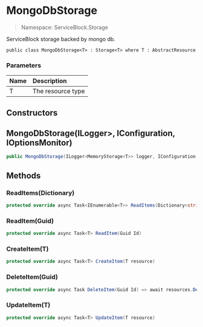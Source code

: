 # MongoDbStorage

> Namespace: ServiceBlock.Storage

ServiceBlock storage backed by mongo db.

```text
public class MongoDbStorage<T> : Storage<T> where T : AbstractResource
```

### Parameters

| Name | Description |
| :--- | :--- |
| T | The resource type |

## Constructors

## MongoDbStorage\(ILogger&gt;, IConfiguration, IOptionsMonitor\)

```csharp
public MongoDbStorage(ILogger<MemoryStorage<T>> logger, IConfiguration config, IOptionsMonitor<MongoDb> options) : base(logger)
```

## Methods

### ReadItems\(Dictionary\)

```csharp
protected override async Task<IEnumerable<T>> ReadItems(Dictionary<string, string> searchParams)
```

### ReadItem\(Guid\)

```csharp
protected override async Task<T> ReadItem(Guid Id)
```

### CreateItem\(T\)

```csharp
protected override async Task<T> CreateItem(T resource)
```

### DeleteItem\(Guid\)

```csharp
protected override async Task DeleteItem(Guid Id) => await resources.DeleteOneAsync(r => r.Id == Id);
```

### UpdateItem\(T\)

```csharp
protected override async Task<T> UpdateItem(T resource)
```

